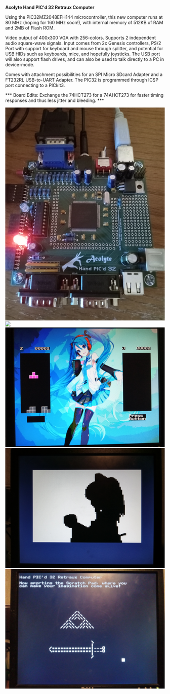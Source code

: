<b>Acolyte Hand PIC'd 32 Retraux Computer</b>

Using the PIC32MZ2048EFH144 microcontroller, this new computer runs at 80 MHz (hoping for 160 MHz soon!), with internal memory of 512KB of RAM and 2MB of Flash ROM.  

Video output of 400x300 VGA with 256-colors.  Supports 2 independent audio square-wave signals.  Input comes from 2x Genesis controllers, PS/2 Port with support for keyboard and mouse through splitter, and potential for USB HIDs such as keyboards, mice, and hopefully joysticks.  The USB port will also support flash drives, and can also be used to talk directly to a PC in device-mode.

Comes with attachment possibilities for an SPI Micro SDcard Adapter and a FT232RL USB-to-UART Adapter.  The PIC32 is programmed through ICSP port connecting to a PICkit3.

*** Board Edits: Exchange the 74HCT273 for a 74AHCT273 for faster timing responses and thus less jitter and bleeding. ***

<img src="BoardPopulated.jpg">

<img src="MENU.jpg">

<img src="MIKU-TETRA.jpg">

<img src="BAD-APPLE.jpg">

<img src="SCRATCH.jpg">
